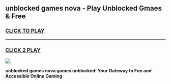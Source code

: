 
## unblocked games nova - Play Unblocked Gmaes & Free
<h3>
<a href="https://premium.freeplayer.one?title=unblocked_games_nova&ref=20F">CLICK TO PLAY</a></h3>
<hr>

<h3>
<a href="https://premium.freeplayer.one?title=unblocked_games_nova&ref=20F">CLICK 2 PLAY</a>
  
</h3>

<a href="https://premium.freeplayer.one?title=unblocked_games_nova&ref=20F/"><img src="https://clearcache.store/games.png"></a>


**unblocked games nova games unblocked: Your Gateway to Fun and Accessible Online Gaming**
